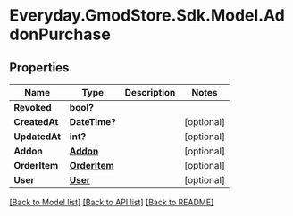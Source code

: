 # Everyday.GmodStore.Sdk.Model.AddonPurchase
## Properties

Name | Type | Description | Notes
------------ | ------------- | ------------- | -------------
**Revoked** | **bool?** |  | 
**CreatedAt** | **DateTime?** |  | [optional] 
**UpdatedAt** | **int?** |  | [optional] 
**Addon** | [**Addon**](Addon.md) |  | [optional] 
**OrderItem** | [**OrderItem**](OrderItem.md) |  | [optional] 
**User** | [**User**](User.md) |  | [optional] 

[[Back to Model list]](../README.md#documentation-for-models) [[Back to API list]](../README.md#documentation-for-api-endpoints) [[Back to README]](../README.md)

